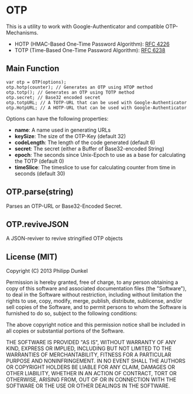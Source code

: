 # OTP

This is a utility to work with Google-Authenticator and compatible OTP-Mechanisms.

 * HOTP (HMAC-Based One-Time Password Algorithm): [RFC 4226](http://tools.ietf.org/html/rfc4226)
 * TOTP (Time-Based One-Time Password Algorithm): [RFC 6238](http://tools.ietf.org/html/rfc6238)

## Main Function

    var otp = OTP(options);
    otp.hotp(counter); // Generates an OTP using HTOP method
    otp.totp(); // Generates an OTP using TOTP method
    otp.secret; // Base32 encoded secret
    otp.totpURL; // A TOTP-URL that can be used with Google-Authenticator
    otp.HotpURL; // A HOTP-URL that can be used with Google-Authenticator

Options can have the following properties:

 * **name**: A name used in generating URLs
 * **keySize**: The size of the OTP-Key (default 32)
 * **codeLength**: The length of the code generated (default 6)
 * **secret**: The secret (either a Buffer of Base32-encoded String)
 * **epoch**: The seconds since Unix-Epoch to use as a base for calculating the TOTP (default 0)
 * **timeSlice**: The timeslice to use for calculating counter from time in seconds (default 30)

## OTP.parse(string)

Parses an OTP-URL or Base32-Encoded Secret.

## OTP.reviveJSON

A JSON-reviver to revive stringified OTP objects

## License (MIT)

Copyright (C) 2013 Philipp Dunkel

Permission is hereby granted, free of charge, to any person obtaining a copy of this software and associated documentation files (the "Software"), to deal in the Software without restriction, including without limitation the rights to use, copy, modify, merge, publish, distribute, sublicense, and/or sell copies of the Software, and to permit persons to whom the Software is furnished to do so, subject to the following conditions:

The above copyright notice and this permission notice shall be included in all copies or substantial portions of the Software.

THE SOFTWARE IS PROVIDED "AS IS", WITHOUT WARRANTY OF ANY KIND, EXPRESS OR IMPLIED, INCLUDING BUT NOT LIMITED TO THE WARRANTIES OF MERCHANTABILITY, FITNESS FOR A PARTICULAR PURPOSE AND NONINFRINGEMENT. IN NO EVENT SHALL THE AUTHORS OR COPYRIGHT HOLDERS BE LIABLE FOR ANY CLAIM, DAMAGES OR OTHER LIABILITY, WHETHER IN AN ACTION OF CONTRACT, TORT OR OTHERWISE, ARISING FROM, OUT OF OR IN CONNECTION WITH THE SOFTWARE OR THE USE OR OTHER DEALINGS IN THE SOFTWARE.

